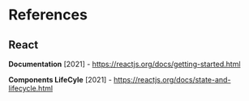 # References

## React 

**Documentation** [2021] - https://reactjs.org/docs/getting-started.html

**Components LifeCyle** [2021] - https://reactjs.org/docs/state-and-lifecycle.html

